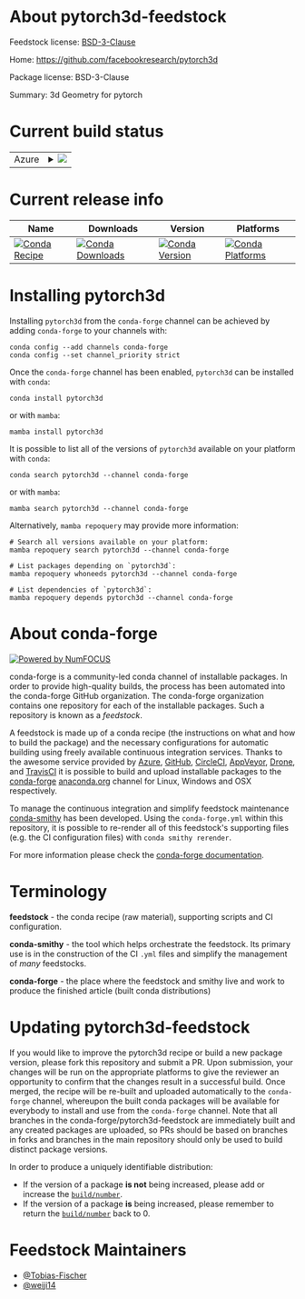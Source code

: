 About pytorch3d-feedstock
=========================

Feedstock license: [BSD-3-Clause](https://github.com/conda-forge/pytorch3d-feedstock/blob/main/LICENSE.txt)

Home: https://github.com/facebookresearch/pytorch3d

Package license: BSD-3-Clause

Summary: 3d Geometry for pytorch

Current build status
====================


<table>
    
  <tr>
    <td>Azure</td>
    <td>
      <details>
        <summary>
          <a href="https://dev.azure.com/conda-forge/feedstock-builds/_build/latest?definitionId=19784&branchName=main">
            <img src="https://dev.azure.com/conda-forge/feedstock-builds/_apis/build/status/pytorch3d-feedstock?branchName=main">
          </a>
        </summary>
        <table>
          <thead><tr><th>Variant</th><th>Status</th></tr></thead>
          <tbody><tr>
              <td>linux_64_c_compiler_version11c_stdlib_version2.17cuda_compilernvcccuda_compiler_version11.8cxx_compiler_version11numpy2.0python3.10.____cpython</td>
              <td>
                <a href="https://dev.azure.com/conda-forge/feedstock-builds/_build/latest?definitionId=19784&branchName=main">
                  <img src="https://dev.azure.com/conda-forge/feedstock-builds/_apis/build/status/pytorch3d-feedstock?branchName=main&jobName=linux&configuration=linux%20linux_64_c_compiler_version11c_stdlib_version2.17cuda_compilernvcccuda_compiler_version11.8cxx_compiler_version11numpy2.0python3.10.____cpython" alt="variant">
                </a>
              </td>
            </tr><tr>
              <td>linux_64_c_compiler_version11c_stdlib_version2.17cuda_compilernvcccuda_compiler_version11.8cxx_compiler_version11numpy2.0python3.11.____cpython</td>
              <td>
                <a href="https://dev.azure.com/conda-forge/feedstock-builds/_build/latest?definitionId=19784&branchName=main">
                  <img src="https://dev.azure.com/conda-forge/feedstock-builds/_apis/build/status/pytorch3d-feedstock?branchName=main&jobName=linux&configuration=linux%20linux_64_c_compiler_version11c_stdlib_version2.17cuda_compilernvcccuda_compiler_version11.8cxx_compiler_version11numpy2.0python3.11.____cpython" alt="variant">
                </a>
              </td>
            </tr><tr>
              <td>linux_64_c_compiler_version11c_stdlib_version2.17cuda_compilernvcccuda_compiler_version11.8cxx_compiler_version11numpy2.0python3.12.____cpython</td>
              <td>
                <a href="https://dev.azure.com/conda-forge/feedstock-builds/_build/latest?definitionId=19784&branchName=main">
                  <img src="https://dev.azure.com/conda-forge/feedstock-builds/_apis/build/status/pytorch3d-feedstock?branchName=main&jobName=linux&configuration=linux%20linux_64_c_compiler_version11c_stdlib_version2.17cuda_compilernvcccuda_compiler_version11.8cxx_compiler_version11numpy2.0python3.12.____cpython" alt="variant">
                </a>
              </td>
            </tr><tr>
              <td>linux_64_c_compiler_version11c_stdlib_version2.17cuda_compilernvcccuda_compiler_version11.8cxx_compiler_version11numpy2.0python3.9.____cpython</td>
              <td>
                <a href="https://dev.azure.com/conda-forge/feedstock-builds/_build/latest?definitionId=19784&branchName=main">
                  <img src="https://dev.azure.com/conda-forge/feedstock-builds/_apis/build/status/pytorch3d-feedstock?branchName=main&jobName=linux&configuration=linux%20linux_64_c_compiler_version11c_stdlib_version2.17cuda_compilernvcccuda_compiler_version11.8cxx_compiler_version11numpy2.0python3.9.____cpython" alt="variant">
                </a>
              </td>
            </tr><tr>
              <td>linux_64_c_compiler_version11c_stdlib_version2.17cuda_compilernvcccuda_compiler_version11.8cxx_compiler_version11numpy2python3.13.____cp313</td>
              <td>
                <a href="https://dev.azure.com/conda-forge/feedstock-builds/_build/latest?definitionId=19784&branchName=main">
                  <img src="https://dev.azure.com/conda-forge/feedstock-builds/_apis/build/status/pytorch3d-feedstock?branchName=main&jobName=linux&configuration=linux%20linux_64_c_compiler_version11c_stdlib_version2.17cuda_compilernvcccuda_compiler_version11.8cxx_compiler_version11numpy2python3.13.____cp313" alt="variant">
                </a>
              </td>
            </tr><tr>
              <td>linux_64_c_compiler_version12c_stdlib_version2.17cuda_compilercuda-nvcccuda_compiler_version12.0cxx_compiler_version12numpy2.0python3.10.____cpython</td>
              <td>
                <a href="https://dev.azure.com/conda-forge/feedstock-builds/_build/latest?definitionId=19784&branchName=main">
                  <img src="https://dev.azure.com/conda-forge/feedstock-builds/_apis/build/status/pytorch3d-feedstock?branchName=main&jobName=linux&configuration=linux%20linux_64_c_compiler_version12c_stdlib_version2.17cuda_compilercuda-nvcccuda_compiler_version12.0cxx_compiler_version12numpy2.0python3.10.____cpython" alt="variant">
                </a>
              </td>
            </tr><tr>
              <td>linux_64_c_compiler_version12c_stdlib_version2.17cuda_compilercuda-nvcccuda_compiler_version12.0cxx_compiler_version12numpy2.0python3.11.____cpython</td>
              <td>
                <a href="https://dev.azure.com/conda-forge/feedstock-builds/_build/latest?definitionId=19784&branchName=main">
                  <img src="https://dev.azure.com/conda-forge/feedstock-builds/_apis/build/status/pytorch3d-feedstock?branchName=main&jobName=linux&configuration=linux%20linux_64_c_compiler_version12c_stdlib_version2.17cuda_compilercuda-nvcccuda_compiler_version12.0cxx_compiler_version12numpy2.0python3.11.____cpython" alt="variant">
                </a>
              </td>
            </tr><tr>
              <td>linux_64_c_compiler_version12c_stdlib_version2.17cuda_compilercuda-nvcccuda_compiler_version12.0cxx_compiler_version12numpy2.0python3.12.____cpython</td>
              <td>
                <a href="https://dev.azure.com/conda-forge/feedstock-builds/_build/latest?definitionId=19784&branchName=main">
                  <img src="https://dev.azure.com/conda-forge/feedstock-builds/_apis/build/status/pytorch3d-feedstock?branchName=main&jobName=linux&configuration=linux%20linux_64_c_compiler_version12c_stdlib_version2.17cuda_compilercuda-nvcccuda_compiler_version12.0cxx_compiler_version12numpy2.0python3.12.____cpython" alt="variant">
                </a>
              </td>
            </tr><tr>
              <td>linux_64_c_compiler_version12c_stdlib_version2.17cuda_compilercuda-nvcccuda_compiler_version12.0cxx_compiler_version12numpy2.0python3.9.____cpython</td>
              <td>
                <a href="https://dev.azure.com/conda-forge/feedstock-builds/_build/latest?definitionId=19784&branchName=main">
                  <img src="https://dev.azure.com/conda-forge/feedstock-builds/_apis/build/status/pytorch3d-feedstock?branchName=main&jobName=linux&configuration=linux%20linux_64_c_compiler_version12c_stdlib_version2.17cuda_compilercuda-nvcccuda_compiler_version12.0cxx_compiler_version12numpy2.0python3.9.____cpython" alt="variant">
                </a>
              </td>
            </tr><tr>
              <td>linux_64_c_compiler_version12c_stdlib_version2.17cuda_compilercuda-nvcccuda_compiler_version12.0cxx_compiler_version12numpy2python3.13.____cp313</td>
              <td>
                <a href="https://dev.azure.com/conda-forge/feedstock-builds/_build/latest?definitionId=19784&branchName=main">
                  <img src="https://dev.azure.com/conda-forge/feedstock-builds/_apis/build/status/pytorch3d-feedstock?branchName=main&jobName=linux&configuration=linux%20linux_64_c_compiler_version12c_stdlib_version2.17cuda_compilercuda-nvcccuda_compiler_version12.0cxx_compiler_version12numpy2python3.13.____cp313" alt="variant">
                </a>
              </td>
            </tr><tr>
              <td>linux_64_c_compiler_version12c_stdlib_version2.28cuda_compilercuda-nvcccuda_compiler_version12.6cxx_compiler_version12numpy2.0python3.10.____cpython</td>
              <td>
                <a href="https://dev.azure.com/conda-forge/feedstock-builds/_build/latest?definitionId=19784&branchName=main">
                  <img src="https://dev.azure.com/conda-forge/feedstock-builds/_apis/build/status/pytorch3d-feedstock?branchName=main&jobName=linux&configuration=linux%20linux_64_c_compiler_version12c_stdlib_version2.28cuda_compilercuda-nvcccuda_compiler_version12.6cxx_compiler_version12numpy2.0python3.10.____cpython" alt="variant">
                </a>
              </td>
            </tr><tr>
              <td>linux_64_c_compiler_version12c_stdlib_version2.28cuda_compilercuda-nvcccuda_compiler_version12.6cxx_compiler_version12numpy2.0python3.11.____cpython</td>
              <td>
                <a href="https://dev.azure.com/conda-forge/feedstock-builds/_build/latest?definitionId=19784&branchName=main">
                  <img src="https://dev.azure.com/conda-forge/feedstock-builds/_apis/build/status/pytorch3d-feedstock?branchName=main&jobName=linux&configuration=linux%20linux_64_c_compiler_version12c_stdlib_version2.28cuda_compilercuda-nvcccuda_compiler_version12.6cxx_compiler_version12numpy2.0python3.11.____cpython" alt="variant">
                </a>
              </td>
            </tr><tr>
              <td>linux_64_c_compiler_version12c_stdlib_version2.28cuda_compilercuda-nvcccuda_compiler_version12.6cxx_compiler_version12numpy2.0python3.12.____cpython</td>
              <td>
                <a href="https://dev.azure.com/conda-forge/feedstock-builds/_build/latest?definitionId=19784&branchName=main">
                  <img src="https://dev.azure.com/conda-forge/feedstock-builds/_apis/build/status/pytorch3d-feedstock?branchName=main&jobName=linux&configuration=linux%20linux_64_c_compiler_version12c_stdlib_version2.28cuda_compilercuda-nvcccuda_compiler_version12.6cxx_compiler_version12numpy2.0python3.12.____cpython" alt="variant">
                </a>
              </td>
            </tr><tr>
              <td>linux_64_c_compiler_version12c_stdlib_version2.28cuda_compilercuda-nvcccuda_compiler_version12.6cxx_compiler_version12numpy2.0python3.9.____cpython</td>
              <td>
                <a href="https://dev.azure.com/conda-forge/feedstock-builds/_build/latest?definitionId=19784&branchName=main">
                  <img src="https://dev.azure.com/conda-forge/feedstock-builds/_apis/build/status/pytorch3d-feedstock?branchName=main&jobName=linux&configuration=linux%20linux_64_c_compiler_version12c_stdlib_version2.28cuda_compilercuda-nvcccuda_compiler_version12.6cxx_compiler_version12numpy2.0python3.9.____cpython" alt="variant">
                </a>
              </td>
            </tr><tr>
              <td>linux_64_c_compiler_version12c_stdlib_version2.28cuda_compilercuda-nvcccuda_compiler_version12.6cxx_compiler_version12numpy2python3.13.____cp313</td>
              <td>
                <a href="https://dev.azure.com/conda-forge/feedstock-builds/_build/latest?definitionId=19784&branchName=main">
                  <img src="https://dev.azure.com/conda-forge/feedstock-builds/_apis/build/status/pytorch3d-feedstock?branchName=main&jobName=linux&configuration=linux%20linux_64_c_compiler_version12c_stdlib_version2.28cuda_compilercuda-nvcccuda_compiler_version12.6cxx_compiler_version12numpy2python3.13.____cp313" alt="variant">
                </a>
              </td>
            </tr><tr>
              <td>linux_64_c_compiler_version13c_stdlib_version2.17cuda_compilerNonecuda_compiler_versionNonecxx_compiler_version13numpy2.0python3.10.____cpython</td>
              <td>
                <a href="https://dev.azure.com/conda-forge/feedstock-builds/_build/latest?definitionId=19784&branchName=main">
                  <img src="https://dev.azure.com/conda-forge/feedstock-builds/_apis/build/status/pytorch3d-feedstock?branchName=main&jobName=linux&configuration=linux%20linux_64_c_compiler_version13c_stdlib_version2.17cuda_compilerNonecuda_compiler_versionNonecxx_compiler_version13numpy2.0python3.10.____cpython" alt="variant">
                </a>
              </td>
            </tr><tr>
              <td>linux_64_c_compiler_version13c_stdlib_version2.17cuda_compilerNonecuda_compiler_versionNonecxx_compiler_version13numpy2.0python3.11.____cpython</td>
              <td>
                <a href="https://dev.azure.com/conda-forge/feedstock-builds/_build/latest?definitionId=19784&branchName=main">
                  <img src="https://dev.azure.com/conda-forge/feedstock-builds/_apis/build/status/pytorch3d-feedstock?branchName=main&jobName=linux&configuration=linux%20linux_64_c_compiler_version13c_stdlib_version2.17cuda_compilerNonecuda_compiler_versionNonecxx_compiler_version13numpy2.0python3.11.____cpython" alt="variant">
                </a>
              </td>
            </tr><tr>
              <td>linux_64_c_compiler_version13c_stdlib_version2.17cuda_compilerNonecuda_compiler_versionNonecxx_compiler_version13numpy2.0python3.12.____cpython</td>
              <td>
                <a href="https://dev.azure.com/conda-forge/feedstock-builds/_build/latest?definitionId=19784&branchName=main">
                  <img src="https://dev.azure.com/conda-forge/feedstock-builds/_apis/build/status/pytorch3d-feedstock?branchName=main&jobName=linux&configuration=linux%20linux_64_c_compiler_version13c_stdlib_version2.17cuda_compilerNonecuda_compiler_versionNonecxx_compiler_version13numpy2.0python3.12.____cpython" alt="variant">
                </a>
              </td>
            </tr><tr>
              <td>linux_64_c_compiler_version13c_stdlib_version2.17cuda_compilerNonecuda_compiler_versionNonecxx_compiler_version13numpy2.0python3.9.____cpython</td>
              <td>
                <a href="https://dev.azure.com/conda-forge/feedstock-builds/_build/latest?definitionId=19784&branchName=main">
                  <img src="https://dev.azure.com/conda-forge/feedstock-builds/_apis/build/status/pytorch3d-feedstock?branchName=main&jobName=linux&configuration=linux%20linux_64_c_compiler_version13c_stdlib_version2.17cuda_compilerNonecuda_compiler_versionNonecxx_compiler_version13numpy2.0python3.9.____cpython" alt="variant">
                </a>
              </td>
            </tr><tr>
              <td>linux_64_c_compiler_version13c_stdlib_version2.17cuda_compilerNonecuda_compiler_versionNonecxx_compiler_version13numpy2python3.13.____cp313</td>
              <td>
                <a href="https://dev.azure.com/conda-forge/feedstock-builds/_build/latest?definitionId=19784&branchName=main">
                  <img src="https://dev.azure.com/conda-forge/feedstock-builds/_apis/build/status/pytorch3d-feedstock?branchName=main&jobName=linux&configuration=linux%20linux_64_c_compiler_version13c_stdlib_version2.17cuda_compilerNonecuda_compiler_versionNonecxx_compiler_version13numpy2python3.13.____cp313" alt="variant">
                </a>
              </td>
            </tr><tr>
              <td>osx_64_numpy2.0python3.10.____cpython</td>
              <td>
                <a href="https://dev.azure.com/conda-forge/feedstock-builds/_build/latest?definitionId=19784&branchName=main">
                  <img src="https://dev.azure.com/conda-forge/feedstock-builds/_apis/build/status/pytorch3d-feedstock?branchName=main&jobName=osx&configuration=osx%20osx_64_numpy2.0python3.10.____cpython" alt="variant">
                </a>
              </td>
            </tr><tr>
              <td>osx_64_numpy2.0python3.11.____cpython</td>
              <td>
                <a href="https://dev.azure.com/conda-forge/feedstock-builds/_build/latest?definitionId=19784&branchName=main">
                  <img src="https://dev.azure.com/conda-forge/feedstock-builds/_apis/build/status/pytorch3d-feedstock?branchName=main&jobName=osx&configuration=osx%20osx_64_numpy2.0python3.11.____cpython" alt="variant">
                </a>
              </td>
            </tr><tr>
              <td>osx_64_numpy2.0python3.12.____cpython</td>
              <td>
                <a href="https://dev.azure.com/conda-forge/feedstock-builds/_build/latest?definitionId=19784&branchName=main">
                  <img src="https://dev.azure.com/conda-forge/feedstock-builds/_apis/build/status/pytorch3d-feedstock?branchName=main&jobName=osx&configuration=osx%20osx_64_numpy2.0python3.12.____cpython" alt="variant">
                </a>
              </td>
            </tr><tr>
              <td>osx_64_numpy2.0python3.9.____cpython</td>
              <td>
                <a href="https://dev.azure.com/conda-forge/feedstock-builds/_build/latest?definitionId=19784&branchName=main">
                  <img src="https://dev.azure.com/conda-forge/feedstock-builds/_apis/build/status/pytorch3d-feedstock?branchName=main&jobName=osx&configuration=osx%20osx_64_numpy2.0python3.9.____cpython" alt="variant">
                </a>
              </td>
            </tr><tr>
              <td>osx_64_numpy2python3.13.____cp313</td>
              <td>
                <a href="https://dev.azure.com/conda-forge/feedstock-builds/_build/latest?definitionId=19784&branchName=main">
                  <img src="https://dev.azure.com/conda-forge/feedstock-builds/_apis/build/status/pytorch3d-feedstock?branchName=main&jobName=osx&configuration=osx%20osx_64_numpy2python3.13.____cp313" alt="variant">
                </a>
              </td>
            </tr>
          </tbody>
        </table>
      </details>
    </td>
  </tr>
</table>

Current release info
====================

| Name | Downloads | Version | Platforms |
| --- | --- | --- | --- |
| [![Conda Recipe](https://img.shields.io/badge/recipe-pytorch3d-green.svg)](https://anaconda.org/conda-forge/pytorch3d) | [![Conda Downloads](https://img.shields.io/conda/dn/conda-forge/pytorch3d.svg)](https://anaconda.org/conda-forge/pytorch3d) | [![Conda Version](https://img.shields.io/conda/vn/conda-forge/pytorch3d.svg)](https://anaconda.org/conda-forge/pytorch3d) | [![Conda Platforms](https://img.shields.io/conda/pn/conda-forge/pytorch3d.svg)](https://anaconda.org/conda-forge/pytorch3d) |

Installing pytorch3d
====================

Installing `pytorch3d` from the `conda-forge` channel can be achieved by adding `conda-forge` to your channels with:

```
conda config --add channels conda-forge
conda config --set channel_priority strict
```

Once the `conda-forge` channel has been enabled, `pytorch3d` can be installed with `conda`:

```
conda install pytorch3d
```

or with `mamba`:

```
mamba install pytorch3d
```

It is possible to list all of the versions of `pytorch3d` available on your platform with `conda`:

```
conda search pytorch3d --channel conda-forge
```

or with `mamba`:

```
mamba search pytorch3d --channel conda-forge
```

Alternatively, `mamba repoquery` may provide more information:

```
# Search all versions available on your platform:
mamba repoquery search pytorch3d --channel conda-forge

# List packages depending on `pytorch3d`:
mamba repoquery whoneeds pytorch3d --channel conda-forge

# List dependencies of `pytorch3d`:
mamba repoquery depends pytorch3d --channel conda-forge
```


About conda-forge
=================

[![Powered by
NumFOCUS](https://img.shields.io/badge/powered%20by-NumFOCUS-orange.svg?style=flat&colorA=E1523D&colorB=007D8A)](https://numfocus.org)

conda-forge is a community-led conda channel of installable packages.
In order to provide high-quality builds, the process has been automated into the
conda-forge GitHub organization. The conda-forge organization contains one repository
for each of the installable packages. Such a repository is known as a *feedstock*.

A feedstock is made up of a conda recipe (the instructions on what and how to build
the package) and the necessary configurations for automatic building using freely
available continuous integration services. Thanks to the awesome service provided by
[Azure](https://azure.microsoft.com/en-us/services/devops/), [GitHub](https://github.com/),
[CircleCI](https://circleci.com/), [AppVeyor](https://www.appveyor.com/),
[Drone](https://cloud.drone.io/welcome), and [TravisCI](https://travis-ci.com/)
it is possible to build and upload installable packages to the
[conda-forge](https://anaconda.org/conda-forge) [anaconda.org](https://anaconda.org/)
channel for Linux, Windows and OSX respectively.

To manage the continuous integration and simplify feedstock maintenance
[conda-smithy](https://github.com/conda-forge/conda-smithy) has been developed.
Using the ``conda-forge.yml`` within this repository, it is possible to re-render all of
this feedstock's supporting files (e.g. the CI configuration files) with ``conda smithy rerender``.

For more information please check the [conda-forge documentation](https://conda-forge.org/docs/).

Terminology
===========

**feedstock** - the conda recipe (raw material), supporting scripts and CI configuration.

**conda-smithy** - the tool which helps orchestrate the feedstock.
                   Its primary use is in the construction of the CI ``.yml`` files
                   and simplify the management of *many* feedstocks.

**conda-forge** - the place where the feedstock and smithy live and work to
                  produce the finished article (built conda distributions)


Updating pytorch3d-feedstock
============================

If you would like to improve the pytorch3d recipe or build a new
package version, please fork this repository and submit a PR. Upon submission,
your changes will be run on the appropriate platforms to give the reviewer an
opportunity to confirm that the changes result in a successful build. Once
merged, the recipe will be re-built and uploaded automatically to the
`conda-forge` channel, whereupon the built conda packages will be available for
everybody to install and use from the `conda-forge` channel.
Note that all branches in the conda-forge/pytorch3d-feedstock are
immediately built and any created packages are uploaded, so PRs should be based
on branches in forks and branches in the main repository should only be used to
build distinct package versions.

In order to produce a uniquely identifiable distribution:
 * If the version of a package **is not** being increased, please add or increase
   the [``build/number``](https://docs.conda.io/projects/conda-build/en/latest/resources/define-metadata.html#build-number-and-string).
 * If the version of a package **is** being increased, please remember to return
   the [``build/number``](https://docs.conda.io/projects/conda-build/en/latest/resources/define-metadata.html#build-number-and-string)
   back to 0.

Feedstock Maintainers
=====================

* [@Tobias-Fischer](https://github.com/Tobias-Fischer/)
* [@weiji14](https://github.com/weiji14/)

